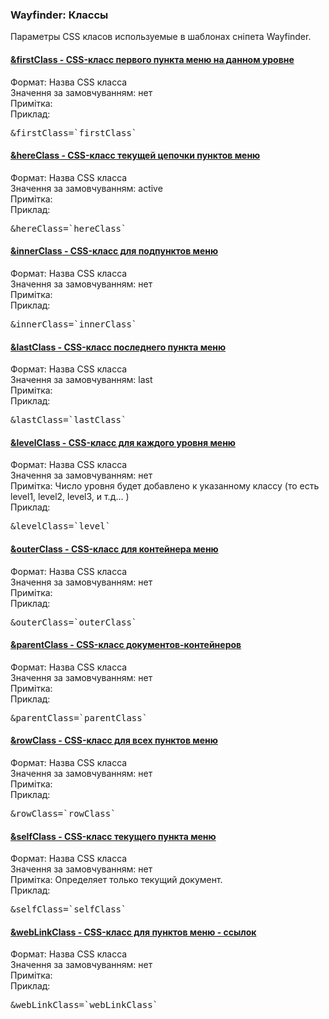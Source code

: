 
<meta http-equiv="Content-Type" content="text/html; charset=utf-8">
<h3>Wayfinder: Классы </h3> 
Параметры CSS класов используемые в шаблонах сніпета Wayfinder.	
<br>
<div class="panel-group">
<div class="panel panel-default">
<div class="panel-heading">
<h4 class="panel-title"><a class="accordion-toggle" data-toggle="collapse" data-parent="#accordion" href="#collapse769"><span class="text-bold">&amp;firstClass</span> - CSS-класс первого пункта меню на данном уровне</a></h4>
</div>
<div id="collapse769" class="panel-collapse collapse">
<div class="panel-body">
<span class="text-bold">Формат:</span> Назва CSS класса<br>
<span class="text-bold">Значення за замовчуванням:</span> нет<br>
<span class="text-bold">Примітка:</span> <br>
<span class="text-bold">Приклад:</span>
<pre class="brush: html;">&amp;firstClass=`firstClass`</pre>
</div>
</div>
</div>

<div class="panel panel-default">
<div class="panel-heading">
<h4 class="panel-title"><a class="accordion-toggle" data-toggle="collapse" data-parent="#accordion" href="#collapse771"><span class="text-bold">&amp;hereClass</span> - CSS-класс текущей цепочки пунктов меню</a></h4>
</div>
<div id="collapse771" class="panel-collapse collapse">
<div class="panel-body">
<span class="text-bold">Формат:</span> Назва CSS класса<br>
<span class="text-bold">Значення за замовчуванням:</span> active<br>
<span class="text-bold">Примітка:</span> <br>
<span class="text-bold">Приклад:</span>
<pre class="brush: html;">&amp;hereClass=`hereClass`</pre>
</div>
</div>
</div>

<div class="panel panel-default">
<div class="panel-heading">
<h4 class="panel-title"><a class="accordion-toggle" data-toggle="collapse" data-parent="#accordion" href="#collapse777"><span class="text-bold">&amp;innerClass</span> - CSS-класс для подпунктов меню</a></h4>
</div>
<div id="collapse777" class="panel-collapse collapse">
<div class="panel-body">
<span class="text-bold">Формат:</span> Назва CSS класса<br>
<span class="text-bold">Значення за замовчуванням:</span> нет<br>
<span class="text-bold">Примітка:</span> <br>
<span class="text-bold">Приклад:</span>
<pre class="brush: html;">&amp;innerClass=`innerClass`</pre>
</div>
</div>
</div>

<div class="panel panel-default">
<div class="panel-heading">
<h4 class="panel-title"><a class="accordion-toggle" data-toggle="collapse" data-parent="#accordion" href="#collapse770"><span class="text-bold">&amp;lastClass</span> - CSS-класс последнего пункта меню</a></h4>
</div>
<div id="collapse770" class="panel-collapse collapse">
<div class="panel-body">
<span class="text-bold">Формат:</span> Назва CSS класса<br>
<span class="text-bold">Значення за замовчуванням:</span> last<br>
<span class="text-bold">Примітка:</span> <br>
<span class="text-bold">Приклад:</span>
<pre class="brush: html;">&amp;lastClass=`lastClass`</pre>
</div>
</div>
</div>

<div class="panel panel-default">
<div class="panel-heading">
<h4 class="panel-title"><a class="accordion-toggle" data-toggle="collapse" data-parent="#accordion" href="#collapse775"><span class="text-bold">&amp;levelClass</span> - CSS-класс для каждого уровня меню</a></h4>
</div>
<div id="collapse775" class="panel-collapse collapse">
<div class="panel-body">
<span class="text-bold">Формат:</span> Назва CSS класса<br>
<span class="text-bold">Значення за замовчуванням:</span> нет<br>
<span class="text-bold">Примітка:</span> Число уровня будет добавлено к указанному классу (то есть level1, level2, level3, и т.д... )<br>
<span class="text-bold">Приклад:</span>
<pre class="brush: html;">&amp;levelClass=`level`</pre>
</div>
</div>
</div>

<div class="panel panel-default">
<div class="panel-heading">
<h4 class="panel-title"><a class="accordion-toggle" data-toggle="collapse" data-parent="#accordion" href="#collapse776"><span class="text-bold">&amp;outerClass</span> - CSS-класс для контейнера меню</a></h4>
</div>
<div id="collapse776" class="panel-collapse collapse">
<div class="panel-body">
<span class="text-bold">Формат:</span> Назва CSS класса<br>
<span class="text-bold">Значення за замовчуванням:</span> нет<br>
<span class="text-bold">Примітка:</span> <br>
<span class="text-bold">Приклад:</span>
<pre class="brush: html;">&amp;outerClass=`outerClass`</pre>
</div>
</div>
</div>

<div class="panel panel-default">
<div class="panel-heading">
<h4 class="panel-title"><a class="accordion-toggle" data-toggle="collapse" data-parent="#accordion" href="#collapse773"><span class="text-bold">&amp;parentClass</span> - CSS-класс документов-контейнеров</a></h4>
</div>
<div id="collapse773" class="panel-collapse collapse">
<div class="panel-body">
<span class="text-bold">Формат:</span> Назва CSS класса<br>
<span class="text-bold">Значення за замовчуванням:</span> нет<br>
<span class="text-bold">Примітка:</span> <br>
<span class="text-bold">Приклад:</span>
<pre class="brush: html;">&amp;parentClass=`parentClass`</pre>
</div>
</div>
</div>

<div class="panel panel-default">
<div class="panel-heading">
<h4 class="panel-title"><a class="accordion-toggle" data-toggle="collapse" data-parent="#accordion" href="#collapse774"><span class="text-bold">&amp;rowClass</span> - CSS-класс для всех пунктов меню</a></h4>
</div>
<div id="collapse774" class="panel-collapse collapse">
<div class="panel-body">
<span class="text-bold">Формат:</span> Назва CSS класса<br>
<span class="text-bold">Значення за замовчуванням:</span> нет<br>
<span class="text-bold">Примітка:</span> <br>
<span class="text-bold">Приклад:</span>
<pre class="brush: html;">&amp;rowClass=`rowClass`</pre>
</div>
</div>
</div>

<div class="panel panel-default">
<div class="panel-heading">
<h4 class="panel-title"><a class="accordion-toggle" data-toggle="collapse" data-parent="#accordion" href="#collapse772"><span class="text-bold">&amp;selfClass</span> - CSS-класс текущего пункта меню</a></h4>
</div>
<div id="collapse772" class="panel-collapse collapse">
<div class="panel-body">
<span class="text-bold">Формат:</span> Назва CSS класса<br>
<span class="text-bold">Значення за замовчуванням:</span> нет<br>
<span class="text-bold">Примітка:</span> Определяет только текущий документ.<br>
<span class="text-bold">Приклад:</span>
<pre class="brush: html;">&amp;selfClass=`selfClass`</pre>
</div>
</div>
</div>

<div class="panel panel-default">
<div class="panel-heading">
<h4 class="panel-title"><a class="accordion-toggle" data-toggle="collapse" data-parent="#accordion" href="#collapse778"><span class="text-bold">&amp;webLinkClass</span> - CSS-класс для пунктов меню - ссылок</a></h4>
</div>
<div id="collapse778" class="panel-collapse collapse">
<div class="panel-body">
<span class="text-bold">Формат:</span> Назва CSS класса<br>
<span class="text-bold">Значення за замовчуванням:</span> нет<br>
<span class="text-bold">Примітка:</span> <br>
<span class="text-bold">Приклад:</span>
<pre class="brush: html;">&amp;webLinkClass=`webLinkClass`</pre>
</div>
</div>
</div>
</div>